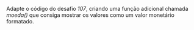 Adapte o código do desafio *107*, criando uma função adicional chamada *moeda()* que consiga mostrar os valores como um valor monetário formatado.